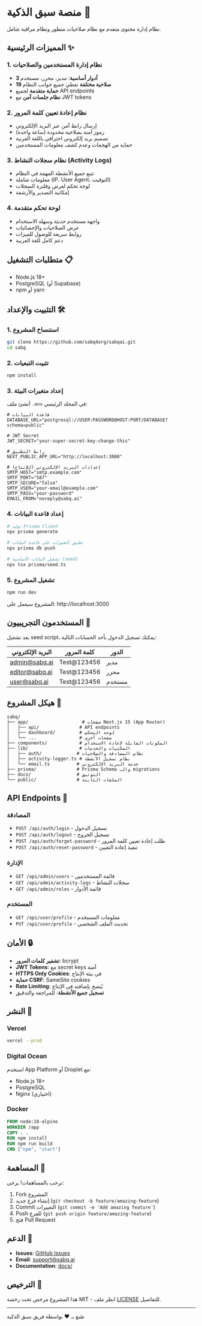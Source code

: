 # منصة سبق الذكية 🚀

نظام إدارة محتوى متقدم مع نظام صلاحيات متطور ونظام مراقبة شامل.

## المميزات الرئيسية ✨

### 1. نظام إدارة المستخدمين والصلاحيات
- **3 أدوار أساسية**: مدير، محرر، مستخدم
- **19 صلاحية مختلفة** تغطي جميع جوانب النظام
- **حماية متقدمة** لجميع API endpoints
- **نظام جلسات آمن** مع JWT tokens

### 2. نظام إعادة تعيين كلمة المرور
- إرسال رابط آمن عبر البريد الإلكتروني
- رموز آمنة بصلاحية محدودة (ساعة واحدة)
- تصميم بريد إلكتروني احترافي باللغة العربية
- حماية من الهجمات وعدم كشف معلومات المستخدمين

### 3. نظام سجلات النشاط (Activity Logs)
- تتبع جميع الأنشطة المهمة في النظام
- معلومات شاملة (IP، User Agent، التوقيت)
- لوحة تحكم لعرض وفلترة السجلات
- إمكانية التصدير والأرشفة

### 4. لوحة تحكم متقدمة
- واجهة مستخدم حديثة وسهلة الاستخدام
- عرض الصلاحيات والإحصائيات
- روابط سريعة للوصول للميزات
- دعم كامل للغة العربية

## متطلبات التشغيل 📋

- Node.js 18+ 
- PostgreSQL (أو Supabase)
- npm أو yarn

## التثبيت والإعداد 🛠️

### 1. استنساخ المشروع
```bash
git clone https://github.com/sabq4org/sabqai.git
cd sabq
```

### 2. تثبيت التبعيات
```bash
npm install
```

### 3. إعداد متغيرات البيئة
أنشئ ملف `.env` في المجلد الرئيسي:

```env
# قاعدة البيانات
DATABASE_URL="postgresql://USER:PASSWORD@HOST:PORT/DATABASE?schema=public"

# JWT Secret
JWT_SECRET="your-super-secret-key-change-this"

# رابط التطبيق
NEXT_PUBLIC_APP_URL="http://localhost:3000"

# إعدادات البريد الإلكتروني (للإنتاج)
SMTP_HOST="smtp.example.com"
SMTP_PORT="587"
SMTP_SECURE="false"
SMTP_USER="your-email@example.com"
SMTP_PASS="your-password"
EMAIL_FROM="noreply@sabq.ai"
```

### 4. إعداد قاعدة البيانات
```bash
# توليد Prisma Client
npx prisma generate

# تطبيق التغييرات على قاعدة البيانات
npx prisma db push

# تشغيل البيانات الأساسية (seed)
npx tsx prisma/seed.ts
```

### 5. تشغيل المشروع
```bash
npm run dev
```

المشروع سيعمل على: http://localhost:3000

## المستخدمون التجريبيون 👥

بعد تشغيل seed script، يمكنك تسجيل الدخول بأحد الحسابات التالية:

| البريد الإلكتروني | كلمة المرور | الدور |
|-------------------|--------------|-------|
| admin@sabq.ai | Test@123456 | مدير |
| editor@sabq.ai | Test@123456 | محرر |
| user@sabq.ai | Test@123456 | مستخدم |

## هيكل المشروع 📁

```
sabq/
├── app/                    # صفحات Next.js 15 (App Router)
│   ├── api/               # API endpoints
│   ├── dashboard/         # لوحة التحكم
│   └── ...                # صفحات أخرى
├── components/            # المكونات القابلة لإعادة الاستخدام
├── lib/                   # المكتبات والخدمات
│   ├── auth/             # نظام المصادقة والصلاحيات
│   ├── activity-logger.ts # نظام تسجيل الأنشطة
│   └── email.ts          # خدمة البريد الإلكتروني
├── prisma/               # Prisma Schema والـ migrations
├── docs/                 # التوثيق
└── public/               # الملفات الثابتة
```

## API Endpoints 🔌

### المصادقة
- `POST /api/auth/login` - تسجيل الدخول
- `POST /api/auth/logout` - تسجيل الخروج
- `POST /api/auth/forgot-password` - طلب إعادة تعيين كلمة المرور
- `POST /api/auth/reset-password` - تنفيذ إعادة التعيين

### الإدارة
- `GET /api/admin/users` - قائمة المستخدمين
- `GET /api/admin/activity-logs` - سجلات النشاط
- `GET /api/admin/roles` - قائمة الأدوار

### المستخدم
- `GET /api/user/profile` - معلومات المستخدم
- `PUT /api/user/profile` - تحديث الملف الشخصي

## الأمان 🔒

- **تشفير كلمات المرور**: bcrypt
- **JWT Tokens**: مع secret keys آمنة
- **HTTPS Only Cookies**: في بيئة الإنتاج
- **حماية CSRF**: SameSite cookies
- **Rate Limiting**: يُنصح بإضافته في الإنتاج
- **تسجيل جميع الأنشطة**: للمراجعة والتدقيق

## النشر 🚀

### Vercel
```bash
vercel --prod
```

### Digital Ocean
استخدم App Platform أو Droplet مع:
- Node.js 18+
- PostgreSQL
- Nginx (اختياري)

### Docker
```dockerfile
FROM node:18-alpine
WORKDIR /app
COPY . .
RUN npm install
RUN npm run build
CMD ["npm", "start"]
```

## المساهمة 🤝

نرحب بالمساهمات! يرجى:
1. Fork المشروع
2. إنشاء فرع جديد (`git checkout -b feature/amazing-feature`)
3. Commit التغييرات (`git commit -m 'Add amazing feature'`)
4. Push للفرع (`git push origin feature/amazing-feature`)
5. فتح Pull Request

## الدعم 💬

- **Issues**: [GitHub Issues](https://github.com/sabq4org/sabqai/issues)
- **Email**: support@sabq.ai
- **Documentation**: [docs/](./docs)

## الترخيص 📄

هذا المشروع مرخص تحت رخصة MIT - انظر ملف [LICENSE](LICENSE) للتفاصيل.

---

صُنع بـ ❤️ بواسطة فريق سبق الذكية
